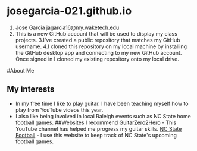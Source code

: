 # josegarcia-021.github.io

1. Jose Garcia jagarcia16@my.waketech.edu
2. This is a new GitHub account that will be used to display my class projects.
3.I've created a public repository that matches my GitHub username.
4.I cloned this repository on my local machine by installing the GitHub desktop app and connecting to my new GitHub account. Once signed in I cloned my existing repository onto my local drive. 


#About Me
## My interests
* In my free time I like to play guitar. I have been teaching myself how to play from YouTube videos this year.
* I also like being involved in local Raleigh events such as NC State home football games. 
##Websites I recommend
[GuitarZero2Hero](https://www.youtube.com/channel/UCasFZzbM8JJ6dqSVEgL9VVg) - This YouTube channel has helped me progress my guitar skills.
[NC State Football](https://gopack.com/sports/football) - I use this website to keep track of NC State's upcoming football games.